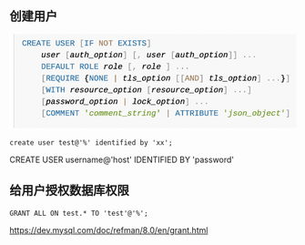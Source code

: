 ## 创建用户
![create user](images/create_user.png)
```
create user test@'%' identified by 'xx';
```
CREATE USER username@'host' IDENTIFIED BY 'password'

## 给用户授权数据库权限
```
GRANT ALL ON test.* TO 'test'@'%';
```
<https://dev.mysql.com/doc/refman/8.0/en/grant.html>

